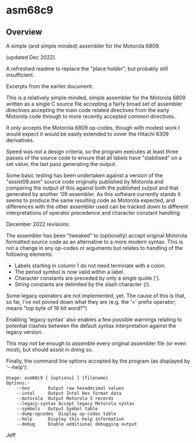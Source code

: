 # asm68c9
## Overview
A simple (and simple minded) assembler for the Motorola 6809.


(updated Dec 2022).

A refreshed readme to replace the "place holder", but probably still insufficient.

Excerpts from the earlier document:

This is a relatively simple minded, simple assembler for the Motorola 6809 written as a single C source file accepting a fairly broad set of assembler directives accepting the main code related directives from the early Motorola code through to more recently accepted common directives.

It only accepts the Motorola 6809 op-codes, though with modest work I would expect it would be easily extended to cover the Hitachi 6309 derivatives.

Speed was not a design criteria, so the program executes at least three passes of the source code to ensure that all labels have "stabilised" on a set value, the last pass generating the output.

Some basic testing has been undertaken against a version of the "assist09.asm" source code originally published by Motorola and comparing the output of this against both the published output and that generated by another '09 assembler.  As this software currently stands it seems to produce the same resulting code as Motorola expected, and differences with the other assembler used can be tracked down to different interpretations of operator precedence and character constant handling.

December 2022 revisions:

The assembler has been "tweaked" to (optionally) accept original Motorola formatted source code as an alternative to a more modern syntax.  This is not a change in any op-codes or arguments but relates to handling of the following elements:

*	Labels starting in column 1 do not need terminate with a colon.
*	The period symbol is now valid within a label.
*	Character constants are preceded by only a single quote (').
*	String constants are delimited by the slash character (/).

Some legacy operators are not implemented, yet.  The cause of this is that, so far, I've not pinned down what they are (e.g. the '=' prefix operator; means "top byte of 16 bit word?")

Enabling 'legacy syntax' also enables a few possible warnings relating to potential clashes between the default syntax interpretation against the legacy version.

This may not be enough to assemble every original assembler file (or even most), but should assist in doing so.

Finally, the command line options accepted by the program (as displayed by '--help'):

```
Usage: asm68c9 [ {options} ] {filename}
Options:-
	--hex		Output raw hexadecimal values
	--intel		Output Intel Hex format data
	--motorola	Output Motorola S records
	--legacy-syntax	Accept legacy Motorola syntax
	--symbols	Output Symbol table
	--dump-opcodes	Display op-codes table
	--help		Display this help information
	--debug		Enable additional debugging output
```

Jeff
